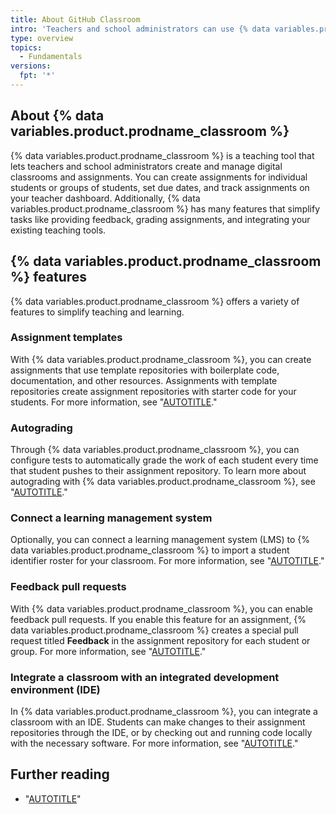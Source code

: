 ```yaml
---
title: About GitHub Classroom
intro: 'Teachers and school administrators can use {% data variables.product.prodname_classroom %} to create virtual classrooms, make and edit assignments, automatically grade assignment submissions, and more.'
type: overview
topics: 
  - Fundamentals
versions:
  fpt: '*'
---
```


## About {% data variables.product.prodname_classroom %}

{% data variables.product.prodname_classroom %} is a teaching tool that lets teachers and school administrators create and manage digital classrooms and assignments. You can create assignments for individual students or groups of students, set due dates, and track assignments on your teacher dashboard. Additionally, {% data variables.product.prodname_classroom %} has many features that simplify tasks like providing feedback, grading assignments, and integrating your existing teaching tools.

## {% data variables.product.prodname_classroom %} features 

{% data variables.product.prodname_classroom %} offers a variety of features to simplify teaching and learning.

### Assignment templates

With {% data variables.product.prodname_classroom %}, you can create assignments that use template repositories with boilerplate code, documentation, and other resources. Assignments with template repositories create assignment repositories with starter code for your students. For more information, see "[AUTOTITLE](/education/manage-coursework-with-github-classroom/teach-with-github-classroom/create-an-assignment-from-a-template-repository)."

### Autograding

Through {% data variables.product.prodname_classroom %}, you can configure tests to automatically grade the work of each student every time that student  pushes to their assignment repository. To learn more about autograding with {% data variables.product.prodname_classroom %}, see "[AUTOTITLE](/education/manage-coursework-with-github-classroom/teach-with-github-classroom/use-autograding)."

### Connect a learning management system

Optionally, you can connect a learning management system (LMS) to {% data variables.product.prodname_classroom %} to import a student identifier roster for your classroom. For more information, see "[AUTOTITLE](/education/manage-coursework-with-github-classroom/teach-with-github-classroom/connect-a-learning-management-system-course-to-a-classroom)."

### Feedback pull requests

With {% data variables.product.prodname_classroom %}, you can enable feedback pull requests. If you enable this feature for an assignment, {% data variables.product.prodname_classroom %} creates a special pull request titled **Feedback** in the assignment repository for each student or group. For more information, see "[AUTOTITLE](/education/manage-coursework-with-github-classroom/teach-with-github-classroom/leave-feedback-with-pull-requests)."

### Integrate a classroom with an integrated development environment (IDE)

In {% data variables.product.prodname_classroom %}, you can integrate a classroom with an IDE. Students can make changes to their assignment repositories through the IDE, or by checking out and running code locally with the necessary software. For more information, see "[AUTOTITLE](/education/manage-coursework-with-github-classroom/integrate-github-classroom-with-an-ide/integrate-github-classroom-with-an-ide)."

## Further reading

- "[AUTOTITLE](/education/manage-coursework-with-github-classroom/get-started-with-github-classroom/glossary)"
